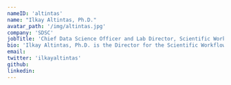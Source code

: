 ```yaml
---
nameID: 'altintas'
name: "Ilkay Altintas, Ph.D."
avatar_path: '/img/altintas.jpg'
company: 'SDSC'
jobTitle: 'Chief Data Science Officer and Lab Director, Scientific Workflow Automation Technologies'
bio: 'Ilkay Altintas, Ph.D. is the Director for the Scientific Workflow Automation Technologies Lab at the San Diego Supercomputer Center (SDSC), UC San Diego where she also is the Deputy Coordinator for Research. Since joining SDSC in 2001, she has worked on different aspects of scientific workflows as a principal investigator and in other leadership roles across a wide range of cross-disciplinary NSF, DOE and Moore Foundation projects. She is a co-initiator of and an active contributor to the open-source Kepler Scientific Workflow System, and the co-author of publications related to eScience at the intersection of scientific workflows, provenance, distributed computing, bioinformatics, observatory systems, conceptual data querying, and software modeling. Ilkay Altintas received her Ph.D. degree from the University of Amsterdam in the Netherlands with an emphasis on provenance of workflow-driven collaborative science and she is currently an assistant research scientist at UC San Diego.'
email: 
twitter: 'ilkayaltintas'
github:
linkedin:
---
```

